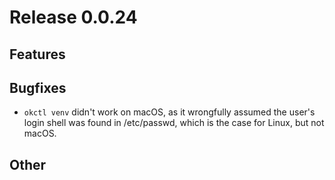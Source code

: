 # Release 0.0.24

## Features

## Bugfixes
* `okctl venv` didn't work on macOS, as it wrongfully assumed the user's login shell was found in /etc/passwd, which
is the case for Linux, but not macOS.

## Other

